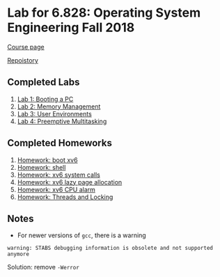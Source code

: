 # Lab for 6.828: Operating System Engineering Fall 2018

[Course page](https://pdos.csail.mit.edu/6.828/2018/index.html)

[Repoistory](https://pdos.csail.mit.edu/6.828/2018/jos.git)

## Completed Labs

1. [Lab 1: Booting a PC](https://github.com/jimmy-zx/6.828-lab/tree/lab1)
2. [Lab 2: Memory Management](https://github.com/jimmy-zx/6.828-lab/tree/lab2)
3. [Lab 3: User Environments](https://github.com/jimmy-zx/6.828-lab/tree/lab3)
4. [Lab 4: Preemptive Multitasking](https://github.com/jimmy-zx/6.828-lab/tree/lab4)

## Completed Homeworks

1. [Homework: boot xv6](/hw1.txt)
2. [Homework: shell](/hw2.c)
3. [Homework: xv6 system calls](/hw3.md)
4. [Homework: xv6 lazy page allocation](/hw4.md)
5. [Homework: xv6 CPU alarm](/hw5.md)
6. [Homework: Threads and Locking](/hw6.c)

## Notes

- For newer versions of `gcc`, there is a warning
```
warning: STABS debugging information is obsolete and not supported anymore
```

Solution: remove `-Werror`

